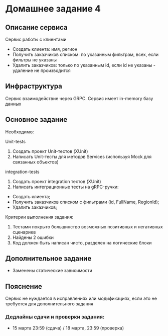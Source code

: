 # Домашнее задание 4

## Описание сервиса
Сервис работы с клиентами
- Cоздать клиента: имя, регион
- Получить заказчиков списком: по указанным фильтрам, всех, если фильтры не указаны
- Удалить заказчиков: только по указанным id, если id не указаны - удаление не производится

## Инфраструктура
Сервис взаимодействие через GRPC.
Сервис имеет in-memory базу данных 

## Основное задание
Необходимо:

Unit-tests
1. Создать проект Unit-тестов (XUnit)
2. Написать Unit-тесты для методов Services (используя Mock для связанных объектов)

integration-tests
1. Создать проект integration тестов (XUnit)
2. Написать интеграционные тесты на gRPC-ручки:
- Создать клиента;
- Получить заказчиков списком с фильтрами (id, FullName, RegionId);
- Удалить заказчиков;

Критерии выполнения задания:
1. Тестами покрыто большинство возможных позитивных и негативных сценариев
2. Найдены 2 ошибки
3. Код должен быть написан чисто, разделен на логические блоки

## Дополнительное задание
- Заменены статические зависимости

## Пояснение
Сервис не нуждается в исправлениях или модификациях, если это не требуется для дополнительного задания

### Дедлайны сдачи и проверки задания:
- 15 марта 23:59 (сдача) / 18 марта, 23:59 (проверка)
